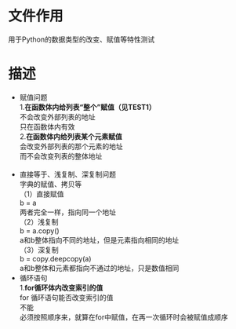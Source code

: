 # 文件作用
用于Python的数据类型的改变、赋值等特性测试

# 描述
* 赋值问题</br>
1.**在函数体内给列表“整个”赋值（见TEST1）**</br>
不会改变外部列表的地址</br>只在函数体内有效</br>
2.**在函数体内给列表某个元素赋值**</br>
会改变外部列表的那个元素的地址</br>而不会改变列表的整体地址</br></br>
* 直接等于、浅复制、深复制问题</br>
字典的赋值、拷贝等</br>
（1）直接赋值</br>
b = a</br>
两者完全一样，指向同一个地址</br>
（2）浅复制</br>
b = a.copy()</br>
a和b整体指向不同的地址，但是元素指向相同的地址</br>
（3）深复制</br>
b = copy.deepcopy(a)</br>
a和b整体和元素都指向不通过的地址，只是数值相同</br>
* 循环语句</br>
1.**for循环体内改变索引的值**</br>
for 循环语句能否改变索引的值</br>
不能</br>必须按照顺序来，就算在for中赋值，在再一次循环时会被赋值成顺序</br>

